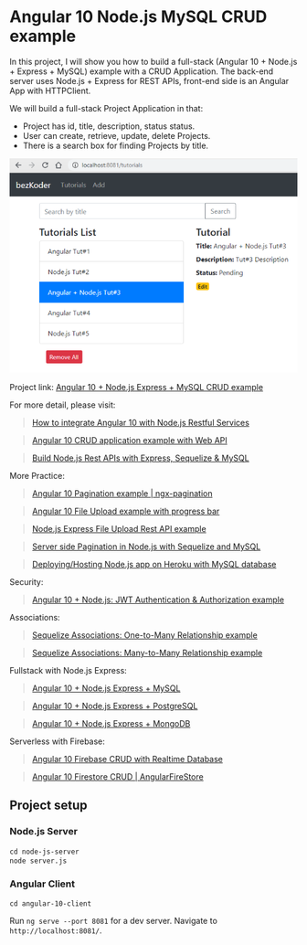 # Angular 10 Node.js MySQL CRUD example

In this project, I will show you how to build a full-stack (Angular 10 + Node.js + Express + MySQL) example with a CRUD Application. The back-end server uses Node.js + Express for REST APIs, front-end side is an Angular App with HTTPClient.

We will build a full-stack Project Application in that:
- Project has id, title, description, status status.
- User can create, retrieve, update, delete Projects.
- There is a search box for finding Projects by title.

![angular-10-node-js-mysql-crud-example](angular-10-node-js-mysql-crud-example.png)

Project link: [Angular 10 + Node.js Express + MySQL CRUD example](https://bezkoder.com/angular-10-node-js-express-mysql/)

For more detail, please visit:
> [How to integrate Angular 10 with Node.js Restful Services](https://bezkoder.com/integrate-angular-10-node-js/)

> [Angular 10 CRUD application example with Web API](https://bezkoder.com/angular-10-crud-app/)

> [Build Node.js Rest APIs with Express, Sequelize & MySQL](https://bezkoder.com/node-js-express-sequelize-mysql/)

More Practice:
> [Angular 10 Pagination example | ngx-pagination](https://github.com/bezkoder/angular-10-pagination-example)

> [Angular 10 File Upload example with progress bar](https://bezkoder.com/angular-10-file-upload/)

> [Node.js Express File Upload Rest API example](https://bezkoder.com/node-js-express-file-upload/)

> [Server side Pagination in Node.js with Sequelize and MySQL](https://bezkoder.com/node-js-sequelize-pagination-mysql/)

> [Deploying/Hosting Node.js app on Heroku with MySQL database](https://bezkoder.com/deploy-node-js-app-heroku-cleardb-mysql/)

Security:
> [Angular 10 + Node.js: JWT Authentication & Authorization example](https://bezkoder.com/node-js-express-angular-10-jwt-auth/)

Associations:
> [Sequelize Associations: One-to-Many Relationship example](https://bezkoder.com/sequelize-associate-one-to-many/)

> [Sequelize Associations: Many-to-Many Relationship example](https://bezkoder.com/sequelize-associate-many-to-many/)

Fullstack with Node.js Express:
> [Angular 10 + Node.js Express + MySQL](https://bezkoder.com/angular-10-node-js-express-mysql/)

> [Angular 10 + Node.js Express + PostgreSQL](https://bezkoder.com/angular-10-node-express-postgresql/)

> [Angular 10 + Node.js Express + MongoDB](https://bezkoder.com/angular-10-mongodb-node-express/)

Serverless with Firebase:
> [Angular 10 Firebase CRUD with Realtime Database](https://bezkoder.com/angular-10-firebase-crud/)

> [Angular 10 Firestore CRUD | AngularFireStore](https://bezkoder.com/angular-10-firestore-crud-angularfire/)

## Project setup

### Node.js Server
```
cd node-js-server
node server.js
```

### Angular Client
```
cd angular-10-client
```
Run `ng serve --port 8081` for a dev server. Navigate to `http://localhost:8081/`.
